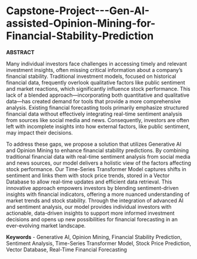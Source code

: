 # Capstone-Project---Gen-AI-assisted-Opinion-Mining-for-Financial-Stability-Prediction

**ABSTRACT**

Many individual investors face challenges in accessing timely and relevant investment insights, often missing critical information about a company’s financial stability. Traditional investment models, focused on historical financial data, frequently overlook qualitative factors like public sentiment and market reactions, which significantly influence stock performance. This lack of a blended approach—incorporating both quantitative and qualitative data—has created demand for tools that provide a more comprehensive analysis. Existing financial forecasting tools primarily emphasize structured financial data without effectively integrating real-time sentiment analysis from sources like social media and news. Consequently, investors are often left with incomplete insights into how external factors, like public sentiment, may impact their decisions.

To address these gaps, we propose a solution that utilizes Generative AI and Opinion Mining to enhance financial stability predictions. By combining traditional financial data with real-time sentiment analysis from social media and news sources, our model delivers a holistic view of the factors affecting stock performance. Our Time-Series Transformer Model captures shifts in sentiment and links them with stock price trends, stored in a Vector Database to allow real-time updates and efficient data retrieval. This innovative approach empowers investors by blending sentiment-driven insights with financial indicators, offering a more nuanced understanding of market trends and stock stability. Through the integration of advanced AI and sentiment analysis, our model provides individual investors with actionable, data-driven insights to support more informed investment decisions and opens up new possibilities for financial forecasting in an ever-evolving market landscape.

**Keywords** - Generative AI, Opinion Mining, Financial Stability Prediction, Sentiment Analysis, Time-Series Transformer Model, Stock Price Prediction, Vector Database, Real-Time Financial Forecasting
